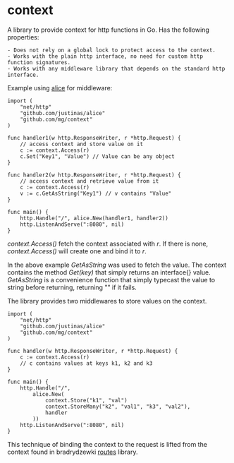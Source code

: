 context
=======

A library to provide context for http functions in Go. Has the following properties:

    - Does not rely on a global lock to protect access to the context.
    - Works with the plain http interface, no need for custom http function signatures.
    - Works with any middleware library that depends on the standard http interface.

Example using [alice](https://github.com/justinas/alice) for middleware:

    import (
        "net/http"
        "github.com/justinas/alice"
        "github.com/mg/context"
    )
    
    func handler1(w http.ResponseWriter, r *http.Request) {
        // access context and store value on it
        c := context.Access(r)
        c.Set("Key1", "Value") // Value can be any object
    }
    
    func handler2(w http.ResponseWriter, r *http.Request) {
        // access context and retrieve value from it
        c := context.Access(r)
        v := c.GetAsString("Key1") // v contains "Value"
    }
    
    func main() {
        http.Handle("/", alice.New(handler1, handler2))
        http.ListenAndServe(":8080", nil)
    }

*context.Access()* fetch the context associated with *r*. If there is none, *context.Access()* will create one and bind it to *r*.

In the above example *GetAsString* was used to fetch the value. The context contains the method *Get(key)* that simply returns an interface{} value. *GetAsString* is a convenience function that simply typecast the value to string before returning, returning "" if it fails. 

The library provides two middlewares to store values on the context.

    import (
        "net/http"
        "github.com/justinas/alice"
        "github.com/mg/context"
    )
    
    func handler(w http.ResponseWriter, r *http.Request) {
        c := context.Access(r)
        // c contains values at keys k1, k2 and k3
    }
    
    func main() {
        http.Handle("/", 
            alice.New(
                context.Store("k1", "val")
                context.StoreMany("k2", "val1", "k3", "val2"),
                handler
            ))
        http.ListenAndServe(":8080", nil)
    }

This technique of binding the context to the request is lifted from the context found in bradrydzewki [routes](https://github.com/bradrydzewski/routes/blob/master/exp/context/context.go) library.
